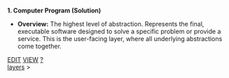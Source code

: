 <br>

**1. Computer Program (Solution)**

* **Overview:** The highest level of abstraction. Represents the final, executable software designed to solve a specific problem or provide a service. This is the user-facing layer, where all underlying abstractions come together.



<span class="top-right">
<a class="abtn btn" href="http://localhost:3000/code/BLOGIT/layers/computer_program_solution.md">EDIT</a>
<a class="abtn btn" href="http://localhost:3000/view/BLOGIT/layers/computer_program_solution.md">VIEW</a>
<a class="abtn btn" href="http://localhost:3000/code/MIG1/help/UsingTheWiki.md">?</a>
</span>
<link rel="stylesheet" href="../styles.css">
<div class="breadcrumb-menu"><a href="../layers/README.md">layers</a> &gt; </div>
